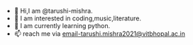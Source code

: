 - 👋 Hi,I am @tarushi-mishra. 
- 👀 I am interested in coding,music,literature.
- 🌱 I am currently learning python.
- 📫 reach me via email-tarushi.mishra2021@vitbhopal.ac.in
